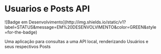 <h1>Usuarios e Posts API</h1>
![Badge em Desenvolvimento](http://img.shields.io/static/v1?label=STATUS&message=EM%20DESENVOLVIMENTO&color=GREEN&style=for-the-badge)

<p>Uma aplicação para consultas a uma API local, renderizando Usuários e seus respectivos Posts</p>
